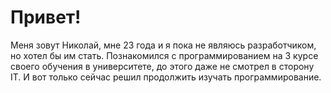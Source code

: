 # Привет!

Меня зовут Николай, мне 23 года и я пока не являюсь разработчиком, но хотел бы им стать. Познакомился с программированием на 3 курсе своего обучения в университете, до этого даже не смотрел в сторону IT. И вот только сейчас решил продолжить изучать программирование.
